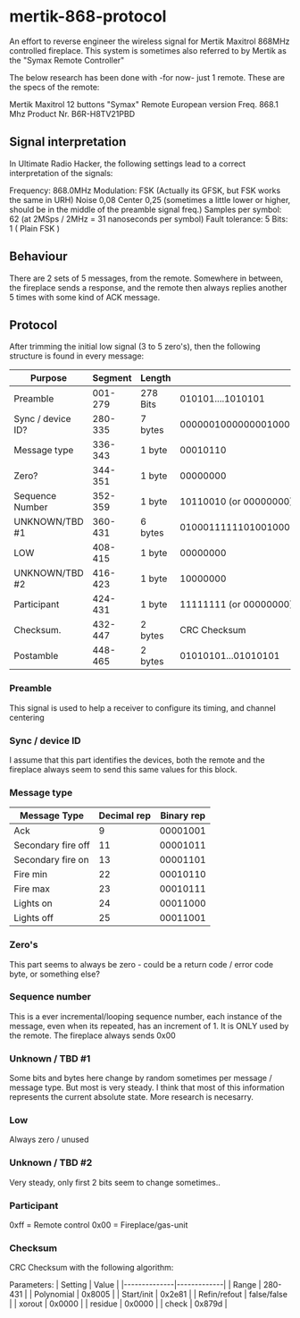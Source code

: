 # mertik-868-protocol
An effort to reverse engineer the wireless signal for Mertik Maxitrol 868MHz controlled fireplace.
This system is sometimes also referred to by Mertik as the "Symax Remote Controller"

The below research has been done with -for now- just 1 remote.
These are the specs of the remote:

Mertik Maxitrol 12 buttons "Symax" Remote
European version
Freq. 868.1 Mhz
Product Nr. B6R-H8TV21PBD

## Signal interpretation
In Ultimate Radio Hacker, the following settings lead to a correct interpretation of the signals:

Frequency: 868.0MHz
Modulation: FSK (Actually its GFSK, but FSK works the same in URH)
Noise 0,08
Center 0,25 (sometimes a little lower or higher, should be in the middle of the preamble signal freq.)
Samples per symbol: 62 (at 2MSps / 2MHz = 31 nanoseconds per symbol)
Fault tolerance: 5
Bits: 1 ( Plain FSK )

## Behaviour
There are 2 sets of 5 messages, from the remote. Somewhere in between, the fireplace sends a response, and the  remote then always replies another 5 times with some kind of ACK message.

## Protocol
After trimming the initial low signal (3 to 5 zero's), then the following structure is found in every message:

| **Purpose**       |  **Segment** | **Length** | **Example**                                                 |
|-------------------|--------------|------------|-------------------------------------------------------------|
|      Preamble     |    001-279   |  278 Bits  |                      010101....1010101                      |
| Sync / device ID? |    280-335   |   7 bytes  | 00000010000000010000000110101000000011101011000111110111000 |
|    Message type   |    336-343   |   1 byte   |                           00010110                          |
|       Zero?       |    344-351   |   1 byte   |                           00000000                          |
|  Sequence Number  |    352-359   |   1 byte   |                    10110010 (or 00000000)                   |
|    UNKNOWN/TBD #1 |    360-431   |   6 bytes  |        010001111110100100000111001101000000100011000001     |
|        LOW        |    408-415   |   1 byte   |                           00000000                          |
|    UNKNOWN/TBD #2 |    416-423   |   1 byte   |                           10000000                          |
|     Participant   |    424-431   |   1 byte   |                    11111111 (or 00000000)                   |
|     Checksum.     |    432-447   |   2 bytes  |                         CRC Checksum                        |
|     Postamble     |    448-465   |   2 bytes  |                     01010101...01010101                     |

### Preamble
This signal is used to help a receiver to configure its timing, and channel centering

### Sync / device ID
I assume that this part identifies the devices, both the remote and the fireplace always seem to send this same values for this block.

### Message type
| Message Type       | Decimal rep | Binary rep |
|--------------------|-------------|------------|
| Ack                | 9           | 00001001   |
| Secondary fire off | 11          | 00001011   |
| Secondary fire on  | 13          | 00001101   |
| Fire min           | 22          | 00010110   |
| Fire max           | 23          | 00010111   |
| Lights on          | 24          | 00011000   |
| Lights off         | 25          | 00011001   |

### Zero's
This part seems to always be zero - could be a return code / error code byte, or something else?

### Sequence number
This is a ever incremental/looping sequence number, each instance of the message, even when its repeated, has an increment of 1.
It is ONLY used by the remote. The fireplace always sends 0x00

### Unknown / TBD #1
Some bits and bytes here change by random sometimes per message / message type. But most is very steady. I think that most of this information represents the current absolute state. More research is necesarry.

### Low
Always zero / unused

### Unknown / TBD #2
Very steady, only first 2 bits seem to change sometimes..

### Participant
0xff = Remote control
0x00 = Fireplace/gas-unit

### Checksum 
CRC Checksum with the following algorithm: 

Parameters: 
| Setting      | Value       |
|--------------|-------------|
| Range        | 280-431     |
| Polynomial   | 0x8005      |
| Start/init   | 0x2e81      |
| Refin/refout | false/false |
| xorout       | 0x0000      |
| residue      | 0x0000      |
| check        | 0x879d      |
